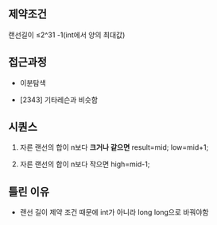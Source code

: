 ## 제약조건

랜선길이 ≤2^31 -1(int에서 양의 최대값)

## 접근과정

- 이분탐색

- [2343] 기타레슨과 비슷함

## 시퀀스

1. 자른 랜선의 합이  n보다 **크거나 같으면** result=mid; low=mid+1;

2. 자른 랜선의 합이 n보다 작으면 high=mid-1;


## 틀린 이유

- 랜선 길이 제약 조건 때문에 int가 아니라 long long으로 바꿔야함
